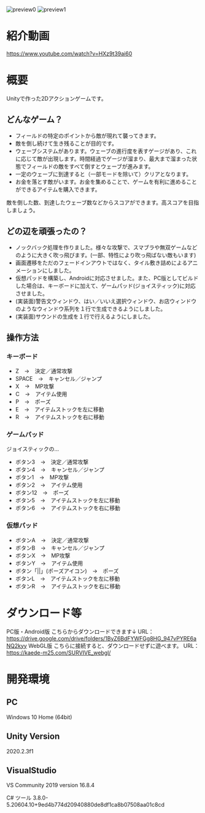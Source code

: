 ![preview0](https://user-images.githubusercontent.com/78368179/146725227-d2c4a3ac-98f2-4fa5-9319-b3a5c0738bb0.png)
![preview1](https://user-images.githubusercontent.com/78368179/146725235-b1674d59-26a3-4250-ac08-c450f1e400e5.png)
# 紹介動画
https://www.youtube.com/watch?v=HXz9t39ai60

# 概要
Unityで作った2Dアクションゲームです。
## どんなゲーム？
- フィールドの特定のポイントから敵が現れて襲ってきます。
- 敵を倒し続けて生き残ることが目的です。
- ウェーブシステムがあります。ウェーブの進行度を表すゲージがあり、これに応じて敵が出現します。時間経過でゲージが溜まり、最大まで溜まった状態でフィールドの敵をすべて倒すとウェーブが進みます。
- 一定のウェーブに到達すると（一部モードを除いて）クリアとなります。
- お金を落とす敵がいます。お金を集めることで、ゲームを有利に進めることができるアイテムを購入できます。

敵を倒した数、到達したウェーブ数などからスコアができます。高スコアを目指しましょう。

## どの辺を頑張ったの？
- ノックバック処理を作りました。様々な攻撃で、スマブラや無双ゲームなどのように大きく吹っ飛びます。(一部、特性により吹っ飛ばない敵もいます)
- 画面遷移をただのフェードインアウトではなく、タイル敷き詰めによるアニメーションにしました。
- 仮想パッドを構築し、Androidに対応させました。また、PC版としてビルドした場合は、キーボードに加えて、ゲームパッド(ジョイスティック)に対応させました。
- (実装面)警告文ウィンドウ、はい／いいえ選択ウィンドウ、お店ウィンドウのようなウィンドウ系列を１行で生成できるようにしました。
- (実装面)サウンドの生成を１行で行えるようにしました。

## 操作方法
### キーボード
- Z　→　決定／通常攻撃
- SPACE　→　キャンセル／ジャンプ
- X　→　MP攻撃
- C　→　アイテム使用
- P　→　ポーズ
- E　→　アイテムストックを左に移動
- R　→　アイテムストックを右に移動

### ゲームパッド
ジョイスティックの…
- ボタン3　→　決定／通常攻撃
- ボタン4　→　キャンセル／ジャンプ
- ボタン1　→　MP攻撃
- ボタン2　→　アイテム使用
- ボタン12　→　ポーズ
- ボタン5　→　アイテムストックを左に移動
- ボタン6　→　アイテムストックを右に移動

### 仮想パッド
- ボタンA　→　決定／通常攻撃
- ボタンB　→　キャンセル／ジャンプ
- ボタンX　→　MP攻撃
- ボタンY　→　アイテム使用
- ボタン「||」(ポーズアイコン)　→　ポーズ
- ボタンL　→　アイテムストックを左に移動
- ボタンR　→　アイテムストックを右に移動

# ダウンロード等
PC版・Android版
こちらからダウンロードできます↓
URL：https://drive.google.com/drive/folders/1ByZ6BdFYWFGg8HG_947vPYRE6aNQ2kyy
WebGL版
こちらに接続すると、ダウンロードせずに遊べます。
URL：https://kaede-m25.com/SURVIVE_webgl/

# 開発環境
## PC
Windows 10 Home (64bit)
## Unity Version
2020.2.3f1
## VisualStudio
VS Community 2019 version 16.8.4

C# ツール 3.8.0-5.20604.10+9ed4b774d20940880de8df1ca8b07508aa01c8cd
